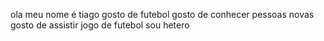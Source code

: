 ola meu nome é tiago 
gosto de futebol 
gosto de conhecer pessoas novas
gosto de assistir jogo de futebol 
sou hetero 
